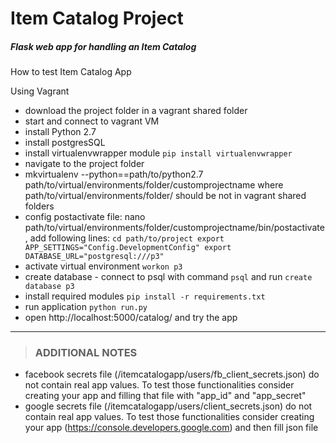 Item Catalog Project
===
##### Flask web app for handling an Item Catalog

How to test Item Catalog App

Using Vagrant
- download the project folder in a vagrant shared folder
- start and connect to vagrant VM
- install Python 2.7
- install postgresSQL
- install virtualenvwrapper module
`pip install virtualenvwrapper`
- navigate to the project folder
- mkvirtualenv --python==path/to/python2.7 path/to/virtual/environments/folder/customprojectname
where path/to/virtual/environments/folder/ should be not in vagrant shared folders
- config postactivate file: nano path/to/virtual/environments/folder/customprojectname/bin/postactivate, add following lines:
`cd path/to/project
export APP_SETTINGS="Config.DevelopmentConfig"
export DATABASE_URL="postgresql:///p3"`
- activate virtual environment
`workon p3`
- create database - connect to psql with command `psql` and run 
`create database p3`
- install required modules
`pip install -r requirements.txt`
- run application
`python run.py`
- open http://localhost:5000/catalog/ and try the app

---
>### ADDITIONAL NOTES
- facebook secrets file (/itemcatalogapp/users/fb_client_secrets.json) do not contain real app values. To test those functionalities consider creating your app and filling that file with "app_id" and "app_secret"
- google secrets file (/itemcatalogapp/users/client_secrets.json) do not contain real app values. To test those functionalities consider creating your app (https://console.developers.google.com) and then fill json file
